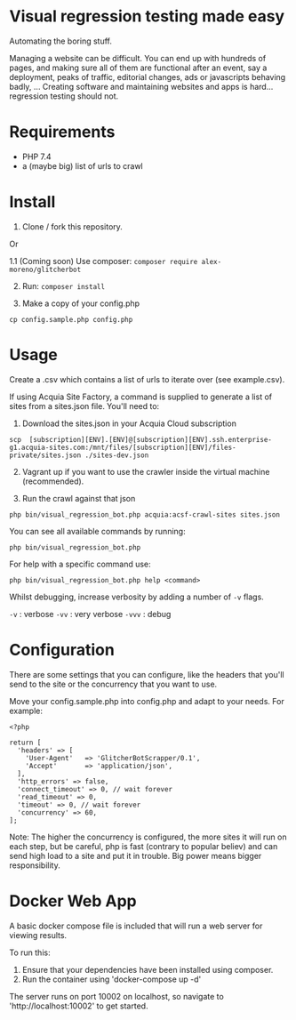
# Visual regression testing made easy

Automating the boring stuff. 

Managing a website can be difficult. You can end up with hundreds of pages, and making sure all of them are functional after an event, say a deployment, peaks of traffic, editorial changes, ads or javascripts behaving badly, ... Creating software and maintaining websites and apps is hard... regression testing should not.

# Requirements

- PHP 7.4
- a (maybe big) list of urls to crawl

# Install

1. Clone / fork this repository.

Or

1.1 (Coming soon) Use composer: `composer require alex-moreno/glitcherbot`

2. Run:
```composer install```

3. Make a copy of your config.php

```cp config.sample.php config.php```

# Usage

Create a .csv which contains a list of urls to iterate over (see example.csv).

If using Acquia Site Factory, a command is supplied to generate a list of sites from a sites.json file. You'll need to:

1. Download the sites.json in your Acquia Cloud subscription

```scp  [subscription][ENV].[ENV]@[subscription][ENV].ssh.enterprise-g1.acquia-sites.com:/mnt/files/[subscription][ENV]/files-private/sites.json ./sites-dev.json```

2. Vagrant up if you want to use the crawler inside the virtual machine (recommended).


3. Run the crawl against that json

```php bin/visual_regression_bot.php acquia:acsf-crawl-sites sites.json```


You can see all available commands by running:

```php bin/visual_regression_bot.php```

For help with a specific command use:

```php bin/visual_regression_bot.php help <command>```

Whilst debugging, increase verbosity by adding a number of `-v` flags.

`-v` : verbose
`-vv` : very verbose
`-vvv` : debug

# Configuration

There are some settings that you can configure, like the headers that you'll send to the site or the concurrency that you want to use.

Move your config.sample.php into config.php and adapt to your needs. For example:

```
<?php

return [
  'headers' => [
    'User-Agent'   => 'GlitcherBotScrapper/0.1',
    'Accept'       => 'application/json',
  ],
  'http_errors' => false,
  'connect_timeout' => 0, // wait forever
  'read_timeout' => 0,
  'timeout' => 0, // wait forever
  'concurrency' => 60,
];

```

Note: The higher the concurrency is configured, the more sites it will run on each step, but be careful, php is fast (contrary to popular believ) and can send high load to a site and put it in trouble. Big power means bigger responsibility.

# Docker Web App

A basic docker compose file is included that will run a web server for viewing results.

To run this:

1. Ensure that your dependencies have been installed using composer.
2. Run the container using 'docker-compose up -d'

The server runs on port 10002 on localhost, so navigate to 'http://localhost:10002' to get started.

